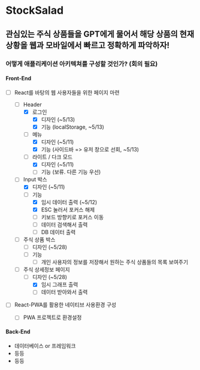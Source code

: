 # StockSalad

## 관심있는 주식 상품들을 GPT에게 물어서 해당 상품의 현재 상황을 웹과 모바일에서 빠르고 정확하게 파악하자!

### 어떻게 애플리케이션 아키텍쳐를 구성할 것인가? (회의 필요)

#### Front-End

- [ ] React를 바탕의 웹 사용자들을 위한 페이지 마련

  - [ ] Header
    - [x] 로그인
      - [x] 디자인 (~5/13)
      - [x] 기능 (localStorage, ~5/13)
    - [ ] 메뉴
      - [x] 디자인 (~5/11)
      - [x] 기능 (사이드바 => 유저 창으로 선회, ~5/13)
    - [ ] 라이트 / 다크 모드
      - [x] 디자인 (~5/11)
      - [ ] 기능 (보류. 다른 기능 우선)
  - [ ] Input 박스
    - [x] 디자인 (~5/11)
    - [ ] 기능
      - [x] 임시 데이터 출력 (~5/12)
      - [x] ESC 눌러서 포커스 해제
      - [ ] 키보드 방향키로 포커스 이동
      - [ ] 데이터 검색해서 출력
      - [ ] DB 데이터 출력
  - [ ] 주식 상품 박스
    - [ ] 디자인 (~5/28)
    - [ ] 기능
      - [ ] 개인 사용자의 정보를 저장해서 원하는 주식 상품들의 목록 보여주기
  - [ ] 주식 상세정보 페이지
    - [ ] 디자인 (~5/28)
      - [x] 임시 그래프 출력
      - [ ] 데이터 받아와서 출력

- [ ] React-PWA를 활용한 네이티브 사용환경 구성
  - [ ] PWA 프로젝트로 환경설정

#### Back-End

- 데이터베이스 or 프레임워크
- 등등
- 등등
